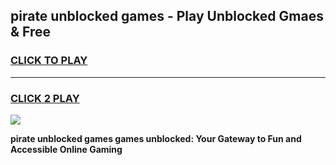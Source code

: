 
## pirate unblocked games - Play Unblocked Gmaes & Free
<h3>
<a href="https://premium.freeplayer.one?title=pirate_unblocked_games&ref=20F">CLICK TO PLAY</a></h3>
<hr>

<h3>
<a href="https://premium.freeplayer.one?title=pirate_unblocked_games&ref=20F">CLICK 2 PLAY</a>
  
</h3>

<a href="https://premium.freeplayer.one?title=pirate_unblocked_games&ref=20F/"><img src="https://clearcache.store/games.png"></a>


**pirate unblocked games games unblocked: Your Gateway to Fun and Accessible Online Gaming**
